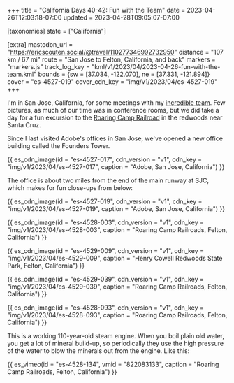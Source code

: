 +++
title = "California Days 40-42: Fun with the Team"
date = 2023-04-26T12:03:18-07:00
updated = 2023-04-28T09:05:07-07:00

[taxonomies]
state = ["California"]

[extra]
mastodon_url = "https://ericscouten.social/@travel/110277346992732950"
distance = "107 km / 67 mi"
route = "San Jose to Felton, California, and back"
markers = "markers.js"
track_log_key = "kml/v1/2023/04/2023-04-26-fun-with-the-team.kml"
bounds = {sw = [37.034, -122.070], ne = [37.331, -121.894]}
cover = "es-4527-019"
cover_cdn_key = "img/v1/2023/04/es-4527-019"
+++

I'm in San Jose, California, for some meetings with my [incredible team](https://contentauthenticity.org). Few pictures, as much of our time was in conference rooms, but we did take a day for a fun excursion to the [Roaring Camp Railroad](https://roaringcamp.com) in the redwoods near Santa Cruz.

<!-- more -->

Since I last visited Adobe's offices in San Jose, we've opened a new office building called the Founders Tower.

{{ es_cdn_image(id = "es-4527-017", cdn_version = "v1", cdn_key = "img/v1/2023/04/es-4527-017", caption = "Adobe, San Jose, California") }}

The office is about two miles from the end of the main runway at SJC, which makes for fun close-ups from below:

{{ es_cdn_image(id = "es-4527-019", cdn_version = "v1", cdn_key = "img/v1/2023/04/es-4527-019", caption = "Adobe, San Jose, California") }}

{{ es_cdn_image(id = "es-4528-003", cdn_version = "v1", cdn_key = "img/v1/2023/04/es-4528-003", caption = "Roaring Camp Railroads, Felton, California") }}

{{ es_cdn_image(id = "es-4529-009", cdn_version = "v1", cdn_key = "img/v1/2023/04/es-4529-009", caption = "Henry Cowell Redwoods State Park, Felton, California") }}

{{ es_cdn_image(id = "es-4529-039", cdn_version = "v1", cdn_key = "img/v1/2023/04/es-4529-039", caption = "Roaring Camp Railroads, Felton, California") }}

{{ es_cdn_image(id = "es-4528-093", cdn_version = "v1", cdn_key = "img/v1/2023/04/es-4528-093", caption = "Roaring Camp Railroads, Felton, California") }}

This is a working 110-year-old steam engine. When you boil plain old water, you get a lot of mineral build-up, so periodically they use the high pressure of the water to blow the minerals out from the engine. Like this:

{{ es_vimeo(id = "es-4528-134", vmid = "822083133", caption = "Roaring Camp Railroads, Felton, California") }}
